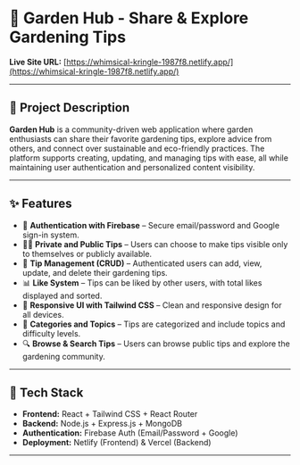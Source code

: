 # 🌱 Garden Hub - Share & Explore Gardening Tips

**Live Site URL:** [https://whimsical-kringle-1987f8.netlify.app/](https://whimsical-kringle-1987f8.netlify.app/)

---

## 📝 Project Description

**Garden Hub** is a community-driven web application where garden enthusiasts can share their favorite gardening tips, explore advice from others, and connect over sustainable and eco-friendly practices. The platform supports creating, updating, and managing tips with ease, all while maintaining user authentication and personalized content visibility.

---

## ✨ Features

- 🔐 **Authentication with Firebase** – Secure email/password and Google sign-in system.
- 🧑‍🌾 **Private and Public Tips** – Users can choose to make tips visible only to themselves or publicly available.
- 📝 **Tip Management (CRUD)** – Authenticated users can add, view, update, and delete their gardening tips.
- 📊 **Like System** – Tips can be liked by other users, with total likes displayed and sorted.
- 🎨 **Responsive UI with Tailwind CSS** – Clean and responsive design for all devices.
- 📂 **Categories and Topics** – Tips are categorized and include topics and difficulty levels.
- 🔍 **Browse & Search Tips** – Users can browse public tips and explore the gardening community.

---

## 🚀 Tech Stack

- **Frontend:** React + Tailwind CSS + React Router
- **Backend:** Node.js + Express.js + MongoDB
- **Authentication:** Firebase Auth (Email/Password + Google)
- **Deployment:** Netlify (Frontend) & Vercel (Backend)

---
